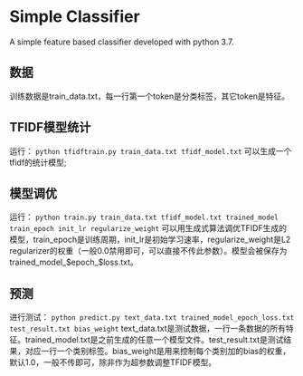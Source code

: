# Simple Classifier
A simple feature based classifier developed with python 3.7.

## 数据
训练数据是train_data.txt，每一行第一个token是分类标签，其它token是特征。
## TFIDF模型统计
运行：
`python tfidftrain.py train_data.txt tfidf_model.txt`
可以生成一个tfidf的统计模型;
## 模型调优
运行：
`python train.py train_data.txt tfidf_model.txt trained_model train_epoch init_lr regularize_weight`
可以用生成式算法调优TFIDF生成的模型，train_epoch是训练周期，init_lr是初始学习速率，regularize_weight是L2 regularizer的权重（一般0.0禁用即可，可以直接不传此参数）。模型会被保存为trained_model_$epoch_$loss.txt。
## 预测
进行测试：
`python predict.py text_data.txt trained_model_epoch_loss.txt test_result.txt bias_weight`
text_data.txt是测试数据，一行一条数据的所有特征。trained_model.txt是之前生成的任意一个模型文件。test_result.txt是测试结果，对应一行一个类别标签。bias_weight是用来控制每个类别加的bias的权重，默认1.0，一般不传即可，除非作为超参数调整TFIDF模型。
